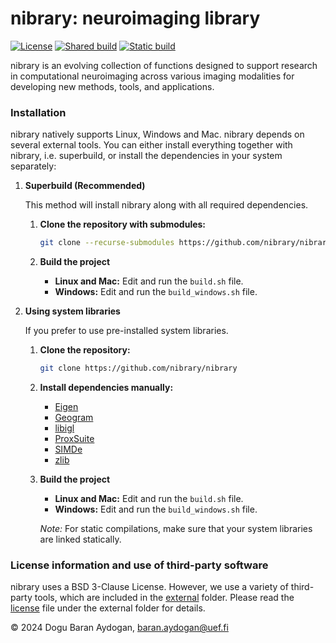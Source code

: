 nibrary: neuroimaging library
=============================

[![License](https://img.shields.io/badge/License-BSD_3--Clause-blue.svg)](https://opensource.org/licenses/BSD-3-Clause) [![Shared build](https://github.com/nibrary/nibrary/actions/workflows/build_shared.yml/badge.svg)](https://github.com/baranaydogan/nibrary/actions/workflows/build_shared.yml) [![Static build](https://github.com/nibrary/nibrary/actions/workflows/build_static.yml/badge.svg)](https://github.com/baranaydogan/nibrary/actions/workflows/build_static.yml)


nibrary is an evolving collection of functions designed to support research in computational neuroimaging across various imaging modalities for developing new methods, tools, and applications.


### Installation

nibrary natively supports Linux, Windows and Mac. nibrary depends on several external tools. You can either install everything together with nibrary, i.e. superbuild, or install the dependencies in your system separately:

1. **Superbuild (Recommended)**

    This method will install nibrary along with all required dependencies.

    1. **Clone the repository with submodules:**

        ```bash
        git clone --recurse-submodules https://github.com/nibrary/nibrary
        ```

    2. **Build the project**

        * **Linux and Mac:** Edit and run the `build.sh` file.
        * **Windows:** Edit and run the `build_windows.sh` file.

2. **Using system libraries**

    If you prefer to use pre-installed system libraries.

    1. **Clone the repository:**

        ```bash
        git clone https://github.com/nibrary/nibrary
        ```

    2. **Install dependencies manually:**

        *   [Eigen](https://eigen.tuxfamily.org)
        *   [Geogram](https://github.com/BrunoLevy/geogram)
        *   [libigl](https://libigl.github.io/)
        *   [ProxSuite](https://github.com/Simple-Robotics/proxsuite)
        *   [SIMDe](https://github.com/simd-everywhere/simde)
        *   [zlib](http://zlib.net/)

    3. **Build the project**
    
        * **Linux and Mac:** Edit and run the `build.sh` file.
        * **Windows:** Edit and run the `build_windows.sh` file.

        *Note:* For static compilations, make sure that your system libraries are linked statically. 


### License information and use of third-party software

nibrary uses a BSD 3-Clause License. However, we use a variety of third-party tools, which are included in the [external](./external/README.md) folder. Please read the [license](./external/LICENSE.md) file under the external folder for details.




&copy; 2024 Dogu Baran Aydogan, baran.aydogan@uef.fi



